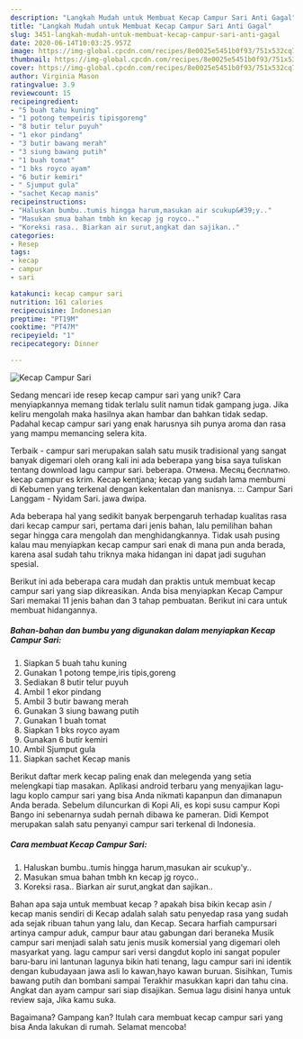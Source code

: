 ```yaml
---
description: "Langkah Mudah untuk Membuat Kecap Campur Sari Anti Gagal"
title: "Langkah Mudah untuk Membuat Kecap Campur Sari Anti Gagal"
slug: 3451-langkah-mudah-untuk-membuat-kecap-campur-sari-anti-gagal
date: 2020-06-14T10:03:25.957Z
image: https://img-global.cpcdn.com/recipes/8e0025e5451b0f93/751x532cq70/kecap-campur-sari-foto-resep-utama.jpg
thumbnail: https://img-global.cpcdn.com/recipes/8e0025e5451b0f93/751x532cq70/kecap-campur-sari-foto-resep-utama.jpg
cover: https://img-global.cpcdn.com/recipes/8e0025e5451b0f93/751x532cq70/kecap-campur-sari-foto-resep-utama.jpg
author: Virginia Mason
ratingvalue: 3.9
reviewcount: 15
recipeingredient:
- "5 buah tahu kuning"
- "1 potong tempeiris tipisgoreng"
- "8 butir telur puyuh"
- "1 ekor pindang"
- "3 butir bawang merah"
- "3 siung bawang putih"
- "1 buah tomat"
- "1 bks royco ayam"
- "6 butir kemiri"
- " Sjumput gula"
- "sachet Kecap manis"
recipeinstructions:
- "Haluskan bumbu..tumis hingga harum,masukan air scukup&#39;y.."
- "Masukan smua bahan tmbh kn kecap jg royco.."
- "Koreksi rasa.. Biarkan air surut,angkat dan sajikan.."
categories:
- Resep
tags:
- kecap
- campur
- sari

katakunci: kecap campur sari 
nutrition: 161 calories
recipecuisine: Indonesian
preptime: "PT19M"
cooktime: "PT47M"
recipeyield: "1"
recipecategory: Dinner

---
```



![Kecap Campur Sari](https://img-global.cpcdn.com/recipes/8e0025e5451b0f93/751x532cq70/kecap-campur-sari-foto-resep-utama.jpg)

Sedang mencari ide resep kecap campur sari yang unik? Cara menyiapkannya memang tidak terlalu sulit namun tidak gampang juga. Jika keliru mengolah maka hasilnya akan hambar dan bahkan tidak sedap. Padahal kecap campur sari yang enak harusnya sih punya aroma dan rasa yang mampu memancing selera kita.

Terbaik - campur sari merupakan salah satu musik tradisional yang sangat banyak digemari oleh orang kali ini ada beberapa yang bisa saya tuliskan tentang download lagu campur sari. beberapa. Отмена. Месяц бесплатно. kecap campur es krim. Kecap kentjana; kecap yang sudah lama membumi di Kebumen yang terkenal dengan kekentalan dan manisnya. ::. Campur Sari Langgam - Nyidam Sari. jawa dwipa.

Ada beberapa hal yang sedikit banyak berpengaruh terhadap kualitas rasa dari kecap campur sari, pertama dari jenis bahan, lalu pemilihan bahan segar hingga cara mengolah dan menghidangkannya. Tidak usah pusing kalau mau menyiapkan kecap campur sari enak di mana pun anda berada, karena asal sudah tahu triknya maka hidangan ini dapat jadi suguhan spesial.


Berikut ini ada beberapa cara mudah dan praktis untuk membuat kecap campur sari yang siap dikreasikan. Anda bisa menyiapkan Kecap Campur Sari memakai 11 jenis bahan dan 3 tahap pembuatan. Berikut ini cara untuk membuat hidangannya.

<!--inarticleads1-->

##### Bahan-bahan dan bumbu yang digunakan dalam menyiapkan Kecap Campur Sari:

1. Siapkan 5 buah tahu kuning
1. Gunakan 1 potong tempe,iris tipis,goreng
1. Sediakan 8 butir telur puyuh
1. Ambil 1 ekor pindang
1. Ambil 3 butir bawang merah
1. Gunakan 3 siung bawang putih
1. Gunakan 1 buah tomat
1. Siapkan 1 bks royco ayam
1. Gunakan 6 butir kemiri
1. Ambil  Sjumput gula
1. Siapkan sachet Kecap manis


Berikut daftar merk kecap paling enak dan melegenda yang setia melengkapi tiap masakan. Aplikasi android terbaru yang menyajikan lagu-lagu koplo campur sari yang bisa Anda nikmati kapanpun dan dimanapun Anda berada. Sebelum diluncurkan di Kopi Ali, es kopi susu campur Kopi Bango ini sebenarnya sudah pernah dibawa ke pameran. Didi Kempot merupakan salah satu penyanyi campur sari terkenal di Indonesia. 

<!--inarticleads2-->

##### Cara membuat Kecap Campur Sari:

1. Haluskan bumbu..tumis hingga harum,masukan air scukup&#39;y..
1. Masukan smua bahan tmbh kn kecap jg royco..
1. Koreksi rasa.. Biarkan air surut,angkat dan sajikan..


Bahan apa saja untuk membuat kecap ? apakah bisa bikin kecap asin / kecap manis sendiri di Kecap adalah salah satu penyedap rasa yang sudah ada sejak ribuan tahun yang lalu, dan Kecap. Secara harfiah campursari artinya campur aduk, campur baur atau gabungan dari beraneka Musik campur sari menjadi salah satu jenis musik komersial yang digemari oleh masyarkat yang. lagu campur sari versi dangdut koplo ini sangat populer baru-baru ini lantunan lagunya bikin hati tenang, lagu campur sari ini identik dengan kubudayaan jawa asli lo kawan,hayo kawan buruan. Sisihkan, Tumis bawang putih dan bombani sampai Terakhir masukkan kapri dan tahu cina. Angkat dan ayam campur sari siap disajikan. Semua lagu disini hanya untuk review saja, Jika kamu suka. 

Bagaimana? Gampang kan? Itulah cara membuat kecap campur sari yang bisa Anda lakukan di rumah. Selamat mencoba!

